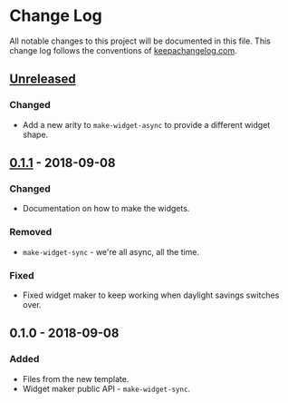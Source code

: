 # Change Log
All notable changes to this project will be documented in this file. This change log follows the conventions of [keepachangelog.com](http://keepachangelog.com/).

## [Unreleased]
### Changed
- Add a new arity to `make-widget-async` to provide a different widget shape.

## [0.1.1] - 2018-09-08
### Changed
- Documentation on how to make the widgets.

### Removed
- `make-widget-sync` - we're all async, all the time.

### Fixed
- Fixed widget maker to keep working when daylight savings switches over.

## 0.1.0 - 2018-09-08
### Added
- Files from the new template.
- Widget maker public API - `make-widget-sync`.

[Unreleased]: https://github.com/your-name/cogacts/compare/0.1.1...HEAD
[0.1.1]: https://github.com/your-name/cogacts/compare/0.1.0...0.1.1
